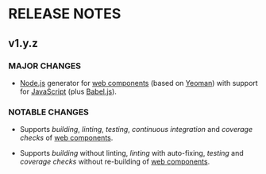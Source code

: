 # RELEASE NOTES

## v1.y.z

### MAJOR CHANGES

* [Node.js] generator for [web components] (based on [Yeoman]) with support for [JavaScript] (plus [Babel.js]).

### NOTABLE CHANGES

* Supports *building*, *linting*, *testing*, *continuous integration* and *coverage checks* of [web components].

* Supports *building* without linting, *linting* with auto-fixing, *testing* and *coverage checks* without re-building of [web components].

[Babel.js]: http://babeljs.io
[JavaScript]: https://www.ecma-international.org
[Node.js]: https://nodejs.org
[Yeoman]: http://yeoman.io
[web components]: https://developer.mozilla.org/en-US/docs/Web/Web_Components
